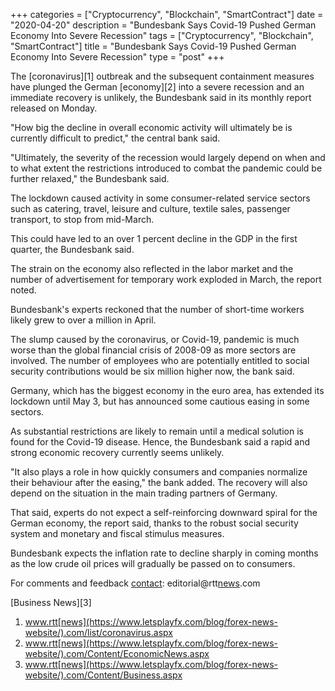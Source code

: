 +++
categories = ["Cryptocurrency", "Blockchain", "SmartContract"]
date = "2020-04-20"
description = "Bundesbank Says Covid-19 Pushed German Economy Into Severe Recession"
tags = ["Cryptocurrency", "Blockchain", "SmartContract"]
title = "Bundesbank Says Covid-19 Pushed German Economy Into Severe Recession"
type = "post"
+++

The [coronavirus][1] outbreak and the subsequent containment measures
have plunged the German [economy][2] into a severe recession and an
immediate recovery is unlikely, the Bundesbank said in its monthly
report released on Monday.

"How big the decline in overall economic activity will ultimately be is
currently difficult to predict," the central bank said.  
  
"Ultimately, the severity of the recession would largely depend on when
and to what extent the restrictions introduced to combat the pandemic
could be further relaxed," the Bundesbank said.

The lockdown caused activity in some consumer-related service sectors
such as catering, travel, leisure and culture, textile sales, passenger
transport, to stop from mid-March.  
  
This could have led to an over 1 percent decline in the GDP in the first
quarter, the Bundesbank said.  
  
The strain on the economy also reflected in the labor market and the
number of advertisement for temporary work exploded in March, the report
noted.  
  
Bundesbank's experts reckoned that the number of short-time workers
likely grew to over a million in April.  
  
The slump caused by the coronavirus, or Covid-19, pandemic is much worse
than the global financial crisis of 2008-09 as more sectors are
involved. The number of employees who are potentially entitled to social
security contributions would be six million higher now, the bank said.  
  
Germany, which has the biggest economy in the euro area, has extended
its lockdown until May 3, but has announced some cautious easing in some
sectors.  
  
As substantial restrictions are likely to remain until a medical
solution is found for the Covid-19 disease. Hence, the Bundesbank said a
rapid and strong economic recovery currently seems unlikely.

"It also plays a role in how quickly consumers and companies normalize
their behaviour after the easing," the bank added. The recovery will
also depend on the situation in the main trading partners of Germany.

That said, experts do not expect a self-reinforcing downward spiral for
the German economy, the report said, thanks to the robust social
security system and monetary and fiscal stimulus measures.  
  
Bundesbank expects the inflation rate to decline sharply in coming
months as the low crude oil prices will gradually be passed on to
consumers.

For comments and feedback [contact](https://www.playgroundfx.com/contact/): editorial@rtt[news](https://www.letsplayfx.com/blog/forex-news-website/).com

[Business News][3]

   1. www.rtt[news](https://www.letsplayfx.com/blog/forex-news-website/).com/list/coronavirus.aspx
   2. www.rtt[news](https://www.letsplayfx.com/blog/forex-news-website/).com/Content/EconomicNews.aspx
   3. www.rtt[news](https://www.letsplayfx.com/blog/forex-news-website/).com/Content/Business.aspx